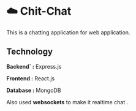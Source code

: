 # :cloud: Chit-Chat 
This is a chatting application for web application.

## Technology
**Backend` :** Express.js

**Frontend :** React.js

**Database :** MongoDB

Also used **websockets** to make it realtime chat .

<!-- ## Error
This code contains some error which I have skipped debugging due to some other commitments.

Will be solveing the error when getting the time. -->